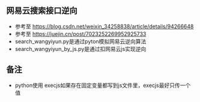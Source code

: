 ## 网易云搜索接口逆向
* 参考至 https://blog.csdn.net/weixin_34258838/article/details/94266648
* 参考至 https://juejin.cn/post/7023252269952925733
* search_wangyiyun.py是通过pyton模拟网易云逆向算法
* search_wangyiyun_by_js.py是通过扣网易云js实现逆向
## 备注
* python使用 execjs如果存在固定变量都写到js文件里，execjs最好只传一个值